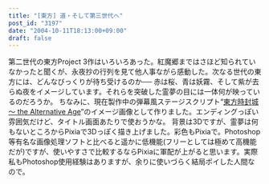 ```yaml
---
title: "[東方] 道・そして第三世代へ"
post_id: "3197"
date: "2004-10-11T18:13:00+09:00"
draft: false
---
```



第二世代の東方Project 3作はいろいろあった。紅魔郷まではさほど知られていなかったと聞くが、永夜抄の行列を見て他人事ながら感動した。次なる世代の東方には、どんなびっくりが待ち受けるのか── 赤は桜、青は妖霧、そして紫が去らぬ夜をイメージしています。それらを突破した霊夢の目には一体何が映っているのだろうか。  ちなみに、現在製作中の弾幕風ステージスクリプト“[東方時封城 ～ the Alternative Age](!/thA/)”のイメージ画像として作りました。エンディングっぽい雰囲気だけど、タイトル画面あたりで使おうかな。 背景は3Dですが、霊夢は何もないところからPixiaで3Dっぽく描き上げました。彩色もPixiaで。Photoshop等有名な画像処理ソフトと比べると遥かに低機能(フリーとしては極めて高機能だが)ですが、使いやすさで比較するならPixiaに軍配が上がると思います。実際私もPhotoshop使用経験はありますが、余りに使いづらく結局ポイした人間なので。
